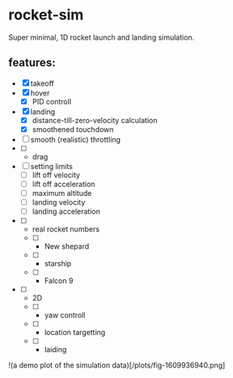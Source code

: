 # rocket-sim

Super minimal, 1D rocket launch and landing simulation.

## features:
- [x] takeoff
- [x] hover
  - [x] PID controll
- [x] landing
  - [x] distance-till-zero-velocity calculation
  - [x] smoothened  touchdown
- [ ] smooth (realistic) throttling
- [ ] * drag
- [ ] setting limits
  - [ ] lift off velocity
  - [ ] lift off acceleration
  - [ ] maximum altitude
  - [ ] landing velocity
  - [ ] landing acceleration
- [ ] * real rocket numbers
  - [ ] * New shepard
  - [ ] * starship
  - [ ] * Falcon 9
- [ ] * 2D
  - [ ] * yaw controll
  - [ ] * location targetting
  - [ ] * laiding

!(a demo plot of the simulation data)[/plots/fig-1609936940.png]
